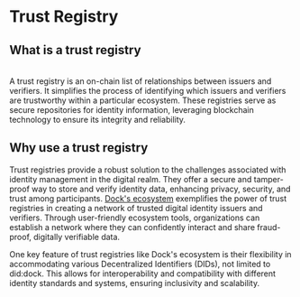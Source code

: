 # Trust Registry

## What is a trust registry

\
A trust registry is an on-chain list of relationships between issuers and verifiers. It simplifies the process of identifying which issuers and verifiers are trustworthy within a particular ecosystem.  These registries serve as secure repositories for identity information, leveraging blockchain technology to ensure its integrity and reliability.

## Why use a trust registry

Trust registries provide a robust solution to the challenges associated with identity management in the digital realm. They offer a secure and tamper-proof way to store and verify identity data, enhancing privacy, security, and trust among participants. [Dock's ecosystem](../../../dock-certs/ecosystem-tools/) exemplifies the power of trust registries in creating a network of trusted digital identity issuers and verifiers. Through user-friendly ecosystem tools, organizations can establish a network where they can confidently interact and share fraud-proof, digitally verifiable data.

One key feature of trust registries like Dock's ecosystem is their flexibility in accommodating various Decentralized Identifiers (DIDs), not limited to did:dock. This allows for interoperability and compatibility with different identity standards and systems, ensuring inclusivity and scalability.



